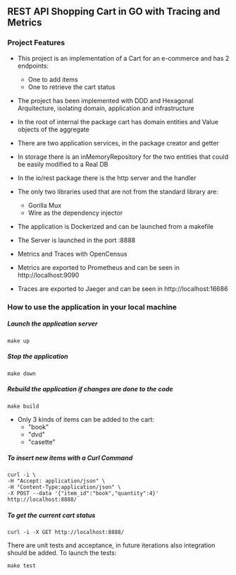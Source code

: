 REST API Shopping Cart in GO with Tracing and Metrics
---

### Project Features
* This project is an implementation of a Cart for an e-commerce and has 2 endpoints:
    - One to add items
    - One to retrieve the cart status
* The project has been implemented with DDD and Hexagonal Arquitecture, isolating domain, application and infrastructure
* In the root of internal the package cart has domain entities and Value objects of the aggregate 
* There are two application services, in the package creator and getter
* In storage there is an inMemoryRepository for the two entities that could be easily modified to a Real DB
* In the io/rest package there is the http server and the handler 
* The only two libraries used that are not from the standard library are:
    - Gorilla Mux
    - Wire as the dependency injector
* The application is Dockerized and can be launched from a makefile

* The Server is launched in the port :8888
* Metrics and Traces with OpenCensus
* Metrics are exported to Prometheus and can be seen in http://localhost:9090
* Traces are exported to Jaeger and can be seen in http://localhost:16686


### How to use the application in your local machine
##### Launch the application server
```
make up
```
##### Stop the application
```
make down
```

##### Rebuild the application if changes are done to the code
```
make build
```

* Only 3 kinds of items can be added to the cart:
    - "book"
    - "dvd"
    - "casette"


##### To insert new items with a Curl Command 
```
curl -i \
-H "Accept: application/json" \
-H "Content-Type:application/json" \
-X POST --data '{"item_id":"book","quantity":4}' http://localhost:8888/
```

##### To get the current cart status
```
curl -i -X GET http://localhost:8888/
```

There are unit tests and acceptance, in future iterations also integration should be added.
To launch the tests:
```
make test
```